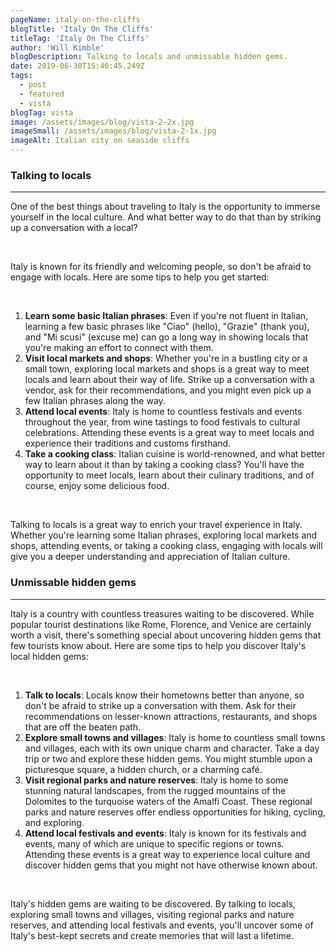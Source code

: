 ```yaml
---
pageName: italy-on-the-cliffs
blogTitle: 'Italy On The Cliffs'
titleTag: 'Italy On The Cliffs'
author: 'Will Kimble'
blogDescription: Talking to locals and unmissable hidden gems.
date: 2019-06-30T15:46:45.249Z
tags:
  - post
  - featured
  - vista
blogTag: vista
image: /assets/images/blog/vista-2-2x.jpg
imageSmall: /assets/images/blog/vista-2-1x.jpg
imageAlt: Italian city on seaside cliffs
---
```


<h3 class="blog-post__sub-heading revealFade">Talking to locals</h3>
<hr class="blog-post__divider revealFade">
<div class="blog-post__description revealFade">
    <p>One of the best things about traveling to Italy is the opportunity to immerse yourself in the local culture. And what better way to do that than by striking up a conversation with a local?
    </p><br>
    <p>Italy is known for its friendly and welcoming people, so don't be afraid to engage with locals. Here are some tips to help you get started:
    </p><br>
    <ol>
        <li><b>Learn some basic Italian phrases</b>: Even if you're not fluent in Italian, learning a few basic phrases like "Ciao" (hello), "Grazie" (thank you), and "Mi scusi" (excuse me) can go a long way in showing locals that you're making an effort to connect with them.</li>
        <li><b>Visit local markets and shops</b>: Whether you're in a bustling city or a small town, exploring local markets and shops is a great way to meet locals and learn about their way of life. Strike up a conversation with a vendor, ask for their recommendations, and you might even pick up a few Italian phrases along the way.</li>
        <li><b>Attend local events</b>: Italy is home to countless festivals and events throughout the year, from wine tastings to food festivals to cultural celebrations. Attending these events is a great way to meet locals and experience their traditions and customs firsthand.</li>
        <li><b>Take a cooking class</b>: Italian cuisine is world-renowned, and what better way to learn about it than by taking a cooking class? You'll have the opportunity to meet locals, learn about their culinary traditions, and of course, enjoy some delicious food.</li>
    </ol><br>
    <p>Talking to locals is a great way to enrich your travel experience in Italy. Whether you're learning some Italian phrases, exploring local markets and shops, attending events, or taking a cooking class, engaging with locals will give you a deeper understanding and appreciation of Italian culture.
    </p></div>
<h3 class="blog-post__sub-heading revealFade">Unmissable hidden gems</h3>
<hr class="blog-post__divider revealFade">
<div class="blog-post__description revealFade">
    <p>Italy is a country with countless treasures waiting to be discovered. While popular tourist destinations like Rome, Florence, and Venice are certainly worth a visit, there's something special about uncovering hidden gems that few tourists know about. Here are some tips to help you discover Italy's local hidden gems:
    </p><br>
    <ol>
        <li><b>Talk to locals</b>: Locals know their hometowns better than anyone, so don't be afraid to strike up a conversation with them. Ask for their recommendations on lesser-known attractions, restaurants, and shops that are off the beaten path.</li>
        <li><b>Explore small towns and villages</b>: Italy is home to countless small towns and villages, each with its own unique charm and character. Take a day trip or two and explore these hidden gems. You might stumble upon a picturesque square, a hidden church, or a charming café.</li>
        <li><b>Visit regional parks and nature reserves</b>: Italy is home to some stunning natural landscapes, from the rugged mountains of the Dolomites to the turquoise waters of the Amalfi Coast. These regional parks and nature reserves offer endless opportunities for hiking, cycling, and exploring.</li>
        <li><b>Attend local festivals and events</b>: Italy is known for its festivals and events, many of which are unique to specific regions or towns. Attending these events is a great way to experience local culture and discover hidden gems that you might not have otherwise known about.</li>
    </ol><br>
    <p>Italy's hidden gems are waiting to be discovered. By talking to locals, exploring small towns and villages, visiting regional parks and nature reserves, and attending local festivals and events, you'll uncover some of Italy's best-kept secrets and create memories that will last a lifetime.
    </p>
</div>
